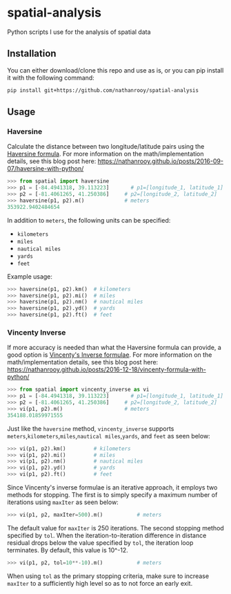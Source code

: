 # spatial-analysis
Python scripts I use for the analysis of spatial data

## Installation
You can either download/clone this repo and use as is, or you can pip install it with the following command:
```sh
pip install git+https://github.com/nathanrooy/spatial-analysis
```
## Usage

### Haversine
Calculate the distance between two longitude/latitude pairs using the
<a target="_blank" href="https://en.wikipedia.org/wiki/Haversine_formula">Haversine formula</a>. For more information on the math/implementation details, see this blog post here: https://nathanrooy.github.io/posts/2016-09-07/haversine-with-python/

```py
>>> from spatial import haversine
>>> p1 = [-84.4941318, 39.113223]	    # p1=[longitude_1, latitude_1]
>>> p2 = [-81.4061265, 41.250386]     # p2=[longitude_2, latitude_2]
>>> haversine(p1, p2).m()             # meters
353922.9402484654
```
In addition to `meters`, the following units can be specified:
- `kilometers`
- `miles`
- `nautical miles`
- `yards`
- `feet`

Example usage:
```py
>>> haversine(p1, p2).km()  # kilometers
>>> haversine(p1, p2).mi()  # miles
>>> haversine(p1, p2).nm()  # nautical miles
>>> haversine(p1, p2).yd()  # yards
>>> haversine(p1, p2).ft()  # feet
```
### Vincenty Inverse

If more accuracy is needed than what the Haversine formula can provide, a good option is <a target="_blank" href="https://en.wikipedia.org/wiki/Vincenty%27s_formulae">Vincenty's Inverse formulae</a>. For more information on the math/implementation details, see this blog post here: https://nathanrooy.github.io/posts/2016-12-18/vincenty-formula-with-python/

```py
>>> from spatial import vincenty_inverse as vi
>>> p1 = [-84.4941318, 39.113223]	    # p1=[longitude_1, latitude_1]
>>> p2 = [-81.4061265, 41.250386]     # p2=[longitude_2, latitude_2]
>>> vi(p1, p2).m()                    # meters
354188.01859971555
```

Just like the `haversine` method, `vincenty_inverse` supports `meters`,`kilometers`,`miles`,`nautical miles`,`yards`, and `feet` as seen below:

```py
>>> vi(p1, p2).km()         # kilometers
>>> vi(p1, p2).mi()         # miles
>>> vi(p1, p2).nm()         # nautical miles
>>> vi(p1, p2).yd()         # yards
>>> vi(p1, p2).ft()         # feet
```
Since Vincenty's inverse formulae is an iterative approach, it employs two methods for stopping. The first is to simply specify a maximum number of iterations using `maxIter` as seen below:
```py
>>> vi(p1, p2, maxIter=500).m()           # meters
```
The default value for `maxIter` is 250 iterations. The second stopping method specified by `tol`. When the iteration-to-iteration difference in distance residual drops below the value specified by `tol`, the iteration loop terminates. By default, this value is 10^-12.
```py
>>> vi(p1, p2, tol=10**-10).m()           # meters
```
When using `tol` as the primary stopping criteria, make sure to increase `maxIter` to a sufficiently high level so as to not force an early exit.
